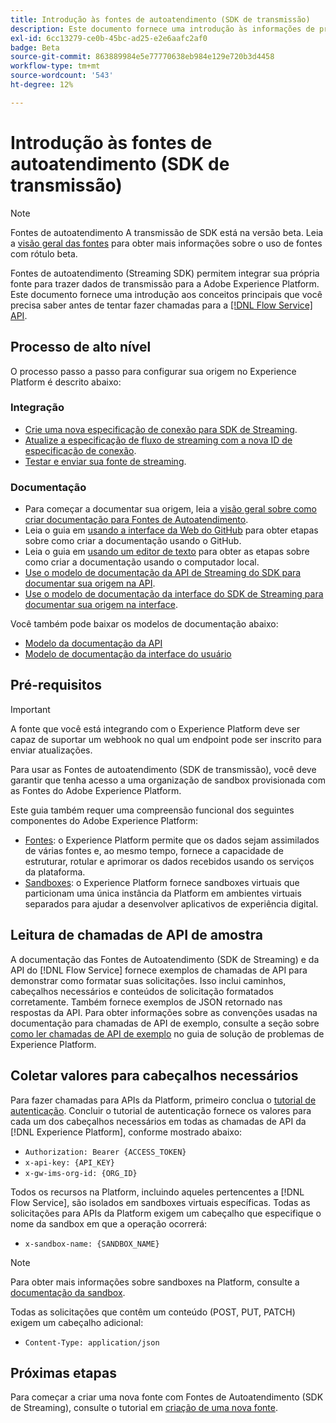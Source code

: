```yaml
---
title: Introdução às fontes de autoatendimento (SDK de transmissão)
description: Este documento fornece uma introdução às informações de pré-requisito que você precisa saber antes de tentar criar uma nova fonte usando Fontes de autoatendimento (Streaming SDK).
exl-id: 6cc13279-ce0b-45bc-ad25-e2e6aafc2af0
badge: Beta
source-git-commit: 863889984e5e77770638eb984e129e720b3d4458
workflow-type: tm+mt
source-wordcount: '543'
ht-degree: 12%

---
```


# Introdução às fontes de autoatendimento (SDK de transmissão)

>[!NOTE]
>
>Fontes de autoatendimento A transmissão de SDK está na versão beta. Leia a [visão geral das fontes](../../home.md#terms-and-conditions) para obter mais informações sobre o uso de fontes com rótulo beta.

Fontes de autoatendimento (Streaming SDK) permitem integrar sua própria fonte para trazer dados de transmissão para a Adobe Experience Platform. Este documento fornece uma introdução aos conceitos principais que você precisa saber antes de tentar fazer chamadas para a [[!DNL Flow Service] API](https://developer.adobe.com/experience-platform-apis/references/flow-service/).

## Processo de alto nível

O processo passo a passo para configurar sua origem no Experience Platform é descrito abaixo:

### Integração

* [Crie uma nova especificação de conexão para SDK de Streaming](create.md).
* [Atualize a especificação de fluxo de streaming com a nova ID de especificação de conexão](update-flow-specs.md).
* [Testar e enviar sua fonte de streaming](submit.md).

### Documentação

* Para começar a documentar sua origem, leia a [visão geral sobre como criar documentação para Fontes de Autoatendimento](../documentation/doc-overview.md).
* Leia o guia em [usando a interface da Web do GitHub](../documentation/github.md) para obter etapas sobre como criar a documentação usando o GitHub.
* Leia o guia em [usando um editor de texto](../documentation/text-editor.md) para obter as etapas sobre como criar a documentação usando o computador local.
* [Use o modelo de documentação da API de Streaming do SDK para documentar sua origem na API](streaming-template-api.md).
* [Use o modelo de documentação da interface do SDK de Streaming para documentar sua origem na interface](streaming-template-ui.md).

Você também pode baixar os modelos de documentação abaixo:

* [Modelo da documentação da API](../assets/streaming/streaming-template-api.zip)
* [Modelo de documentação da interface do usuário](../assets/streaming/streaming-template-ui.zip)

## Pré-requisitos

>[!IMPORTANT]
>
>A fonte que você está integrando com o Experience Platform deve ser capaz de suportar um webhook no qual um endpoint pode ser inscrito para enviar atualizações.

Para usar as Fontes de autoatendimento (SDK de transmissão), você deve garantir que tenha acesso a uma organização de sandbox provisionada com as Fontes do Adobe Experience Platform.

Este guia também requer uma compreensão funcional dos seguintes componentes do Adobe Experience Platform:

* [Fontes](../../home.md): o Experience Platform permite que os dados sejam assimilados de várias fontes e, ao mesmo tempo, fornece a capacidade de estruturar, rotular e aprimorar os dados recebidos usando os serviços da plataforma.
* [Sandboxes](../../../sandboxes/home.md): o Experience Platform fornece sandboxes virtuais que particionam uma única instância da Platform em ambientes virtuais separados para ajudar a desenvolver aplicativos de experiência digital.

## Leitura de chamadas de API de amostra

A documentação das Fontes de Autoatendimento (SDK de Streaming) e da API do [!DNL Flow Service] fornece exemplos de chamadas de API para demonstrar como formatar suas solicitações. Isso inclui caminhos, cabeçalhos necessários e conteúdos de solicitação formatados corretamente. Também fornece exemplos de JSON retornado nas respostas da API. Para obter informações sobre as convenções usadas na documentação para chamadas de API de exemplo, consulte a seção sobre [como ler chamadas de API de exemplo](../../../landing/troubleshooting.md#how-do-i-format-an-api-request) no guia de solução de problemas de Experience Platform.

## Coletar valores para cabeçalhos necessários

Para fazer chamadas para APIs da Platform, primeiro conclua o [tutorial de autenticação](https://www.adobe.com/go/platform-api-authentication-en). Concluir o tutorial de autenticação fornece os valores para cada um dos cabeçalhos necessários em todas as chamadas de API da [!DNL Experience Platform], conforme mostrado abaixo:

* `Authorization: Bearer {ACCESS_TOKEN}`
* `x-api-key: {API_KEY}`
* `x-gw-ims-org-id: {ORG_ID}`

Todos os recursos na Platform, incluindo aqueles pertencentes a [!DNL Flow Service], são isolados em sandboxes virtuais específicas. Todas as solicitações para APIs da Platform exigem um cabeçalho que especifique o nome da sandbox em que a operação ocorrerá:

* `x-sandbox-name: {SANDBOX_NAME}`

>[!NOTE]
>
>Para obter mais informações sobre sandboxes na Platform, consulte a [documentação da sandbox](../../../sandboxes/home.md).

Todas as solicitações que contêm um conteúdo (POST, PUT, PATCH) exigem um cabeçalho adicional:

* `Content-Type: application/json`

## Próximas etapas

Para começar a criar uma nova fonte com Fontes de Autoatendimento (SDK de Streaming), consulte o tutorial em [criação de uma nova fonte](./create.md).
